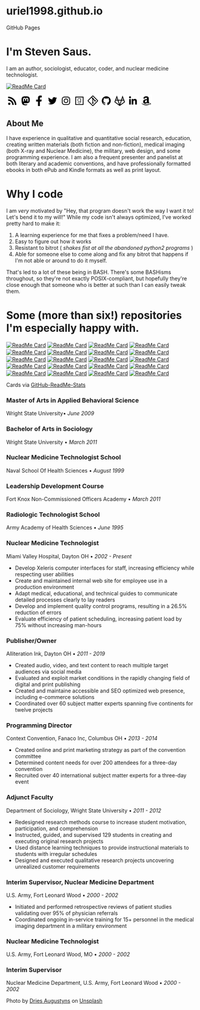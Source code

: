 # uriel1998.github.io
GitHub Pages

# I'm Steven Saus.

I am an <span>author</span>, <span>sociologist</span>, <span>educator</span>, <span>coder</span>, and <span>nuclear medicine technologist</span>. 

[![ReadMe Card](https://github-readme-stats.vercel.app/api/?username=uriel1998&include_all_commits=yes&repo=github-readme-stats)](https://github.com/anuraghazra/github-readme-stats)

<img width=32px height=32px src="https://raw.githubusercontent.com/uriel1998/uriel1998/main/icons/rss-solid.svg"><a href="http://feeds.feedburner.com/Ideatrash" target="_blank"></a>
<img width=32px height=32px src="https://raw.githubusercontent.com/uriel1998/uriel1998/main/icons/mastodon.svg"><a href="https://faithcollapsing.com/users/StevenSaus" target="_blank"></a>
<img width=32px height=32px src="https://raw.githubusercontent.com/uriel1998/uriel1998/main/icons/facebook-f.svg"><a href="http://www.facebook.com/pages/Steven-Saus/328725503674" target="_blank"></a>
<img width=32px height=32px src="https://raw.githubusercontent.com/uriel1998/uriel1998/main/icons/twitter.svg"><a href="http://www.twitter.com/uriel1998" target="_blank"></a>
<img width=32px height=32px src="https://raw.githubusercontent.com/uriel1998/uriel1998/main/icons/instagram.svg"><a href="https://www.instagram.com/uriel1998/" target="_blank"></a>
<img width=32px height=32px src="https://raw.githubusercontent.com/uriel1998/uriel1998/main/icons/goodreads.svg"><a href="http://www.goodreads.com/author/show/3145527.Steven_Saus" target="_blank"></a>
<img width=32px height=32px src="https://raw.githubusercontent.com/uriel1998/uriel1998/main/icons/git.svg"><a href="https://git.faithcollapsing.com" target="_blank"></a>
<img width=32px height=32px src="https://raw.githubusercontent.com/uriel1998/uriel1998/main/icons/github.svg"><a href="https://github.com/uriel1998" target="_blank"></a>
<img width=32px height=32px src="https://raw.githubusercontent.com/uriel1998/uriel1998/main/icons/gitlab.svg"><a href="https://gitlab.com/uriel1998" target="_blank"></a>
<img width=32px height=32px src="https://raw.githubusercontent.com/uriel1998/uriel1998/main/icons/linkedin-in.svg"><a href="http://www.linkedin.com/in/stevensaus" target="_blank"></a>
<img width=32px height=32px src="https://raw.githubusercontent.com/uriel1998/uriel1998/main/icons/amazon.svg"><a href="https://www.amazon.com/author/stevensaus" target="_blank"></a>

## About Me

I have experience in qualitative and quantitative social research,
education, creating written materials (both fiction and non-fiction),
medical imaging (both X-ray and Nuclear Medicine), the military, web
design, and some programming experience. I am also a frequent presenter
and panelist at both literary and academic conventions, and have
professionally formatted ebooks in both ePub and Kindle formats as well
as print layout.

# Why I code

I am *very* motivated by "Hey, that program doesn't work the way I want it to! 
Let's bend it to my will!"  While my code isn't always optimized, I've worked 
pretty hard to make it:

1. A learning experience for me that fixes a problem/need I have.
2. Easy to figure out how it works
3. Resistant to bitrot ( *shakes fist at all the abandoned python2 programs* )
4. Able for someone else to come along and fix any bitrot that happens if I'm 
not able or around to do it myself.

That's led to a lot of these being in BASH.  There's some BASHisms throughout, 
so they're not exactly POSIX-compliant, but hopefully they're close enough that 
someone who is better at such than I can easily tweak them.

# Some (more than six!) repositories I'm especially happy with.

<a target="_blank" href="https://github.com/uriel1998/tdab"><img align="center" alt="ReadMe Card" src="https://github-readme-stats.vercel.app/api/pin/?username=uriel1998&repo=tdab" /></a>
<a target="_blank" href="https://github.com/uriel1998/agaetr"><img align="center" alt="ReadMe Card" src="https://github-readme-stats.vercel.app/api/pin/?username=uriel1998&repo=agaetr" /></a>
<a target="_blank" href="https://github.com/uriel1998/automatic_wondershaper_wombat"><img align="center" alt="ReadMe Card" src="https://github-readme-stats.vercel.app/api/pin/?username=uriel1998&repo=automatic_wondershaper_wombat" /></a>
<a target="_blank" href="https://github.com/uriel1998/ddwrt-who-is-connected"><img align="center" alt="ReadMe Card" src="https://github-readme-stats.vercel.app/api/pin/?username=uriel1998&repo=ddwrt-who-is-connected" /></a>
<a target="_blank" href="https://github.com/uriel1998/khalo"><img align="center" alt="ReadMe Card" src="https://github-readme-stats.vercel.app/api/pin/?username=uriel1998&repo=khalo" /></a>
<a target="_blank" href="https://github.com/uriel1998/mpdq"><img align="center" alt="ReadMe Card" src="https://github-readme-stats.vercel.app/api/pin/?username=uriel1998&repo=mpdq" /></a>
<a target="_blank" href="https://github.com/uriel1998/muna"><img align="center" alt="ReadMe Card" src="https://github-readme-stats.vercel.app/api/pin/?username=uriel1998&repo=muna" /></a>
<a target="_blank" href="https://github.com/uriel1998/newsbeuter-dangerzone"><img align="center" alt="ReadMe Card" src="https://github-readme-stats.vercel.app/api/pin/?username=uriel1998&repo=newsbeuter-dangerzone" /></a>
<a target="_blank" href="https://github.com/uriel1998/orindi"><img align="center" alt="ReadMe Card" src="https://github-readme-stats.vercel.app/api/pin/?username=uriel1998&repo=orindi" /></a>
<a target="_blank" href="https://github.com/uriel1998/ppl_virdirsyncer_addysearch"><img align="center" alt="ReadMe Card" src="https://github-readme-stats.vercel.app/api/pin/?username=uriel1998&repo=ppl_virdirsyncer_addysearch" /></a>
<a target="_blank" href="https://github.com/uriel1998/quite-intriguing"><img align="center" alt="ReadMe Card" src="https://github-readme-stats.vercel.app/api/pin/?username=uriel1998&repo=quite-intriguing" /></a>
<a target="_blank" href="https://github.com/uriel1998/quotable"><img align="center" alt="ReadMe Card" src="https://github-readme-stats.vercel.app/api/pin/?username=uriel1998&repo=quotable" /></a>
<a target="_blank" href="https://github.com/uriel1998/showdocs-wombat"><img align="center" alt="ReadMe Card" src="https://github-readme-stats.vercel.app/api/pin/?username=uriel1998&repo=showdocs-wombat" /></a>
<a target="_blank" href="https://github.com/uriel1998/skipa"><img align="center" alt="ReadMe Card" src="https://github-readme-stats.vercel.app/api/pin/?username=uriel1998&repo=skipa" /></a>
<a target="_blank" href="https://github.com/uriel1998/surfraw_ob"><img align="center" alt="ReadMe Card" src="https://github-readme-stats.vercel.app/api/pin/?username=uriel1998&repo=surfraw_ob" /></a>
<a target="_blank" href="https://github.com/uriel1998/thuit"><img align="center" alt="ReadMe Card" src="https://github-readme-stats.vercel.app/api/pin/?username=uriel1998&repo=thuit" /></a>
<a target="_blank" href="https://github.com/uriel1998/ufw-iptables-archer"><img align="center" alt="ReadMe Card" src="https://github-readme-stats.vercel.app/api/pin/?username=uriel1998&repo=ufw-iptables-archer" /></a>
<a target="_blank" href="https://github.com/uriel1998/vindauga"><img align="center" alt="ReadMe Card" src="https://github-readme-stats.vercel.app/api/pin/?username=uriel1998&repo=vindauga" /></a>
<a target="_blank" href="https://github.com/uriel1998/weather.sh"><img align="center" alt="ReadMe Card" src="https://github-readme-stats.vercel.app/api/pin/?username=uriel1998&repo=weather.sh" /></a>
<a target="_blank" href="https://github.com/uriel1998/yolo-mpd"><img align="center" alt="ReadMe Card" src="https://github-readme-stats.vercel.app/api/pin/?username=uriel1998&repo=yolo-mpd" /></a>

Cards via [GitHub-ReadMe-Stats](https://github.com/anuraghazra/github-readme-stats)  

### Master of Arts in Applied Behavioral Science

Wright State University<span>•</span> *June 2009*

### Bachelor of Arts in Sociology

Wright State University <span>•</span> *March 2011*

### Nuclear Medicine Technologist School

Naval School Of Health Sciences <span>•</span> *August 1999*

### Leadership Development Course

Fort Knox Non-Commissioned Officers Academy <span>•</span> *March 2011*

### Radiologic Technologist School

Army Academy of Health Sciences <span>•</span> *June 1995*

### Nuclear Medicine Technologist

Miami Valley Hospital, Dayton OH <span>•</span> *2002 - Present*

  - Develop Xeleris computer interfaces for staff, increasing efficiency
    while respecting user abilities
  - Create and maintained internal web site for employee use in a
    production environment
  - Adapt medical, educational, and technical guides to communicate
    detailed processes clearly to lay readers
  - Develop and implement quality control programs, resulting in a 26.5%
    reduction of errors
  - Evaluate efficiency of patient scheduling, increasing patient load
    by 75% without increasing man-hours

### Publisher/Owner

Alliteration Ink, Dayton OH <span>•</span> *2011 - 2019*

  - Created audio, video, and text content to reach multiple target
    audiences via social media
  - Evaluated and exploit market conditions in the rapidly changing
    field of digital and print publishing
  - Created and maintaine accessible and SEO optimized web presence,
    including e-commerce solutions
  - Coordinated over 60 subject matter experts spanning five continents
    for twelve projects

### Programming Director

Context Convention, Fanaco Inc, Columbus OH <span>•</span> *2013 - 2014*

  - Created online and print marketing strategy as part of the
    convention committee
  - Determined content needs for over 200 attendees for a three-day
    convention
  - Recruited over 40 international subject matter experts for a
    three-day event

### Adjunct Faculty

Department of Sociology, Wright State University <span>•</span> *2011 -
2012*

  - Redesigned research methods course to increase student motivation,
    participation, and comprehension
  - Instructed, guided, and supervised 129 students in creating and
    executing original research projects
  - Used distance learning techniques to provide instructional materials
    to students with irregular schedules
  - Designed and executed qualitative research projects uncovering
    unrealized customer requirements

### Interim Supervisor, Nuclear Medicine Department

U.S. Army, Fort Leonard Wood <span>•</span> *2000 - 2002*

  - Initiated and performed retrospective reviews of patient studies
    validating over 95% of physician referrals
  - Coordinated ongoing in-service training for 15+ personnel in the
    medical imaging department in a military environment

### Nuclear Medicine Technologist

U.S. Army, Fort Leonard Wood, MO <span>•</span> *2000 - 2002*

### Interim Supervisor

Nuclear Medicine Department, U.S. Army, Fort Leonard Wood <span>•</span>
*2000 - 2002*


<span>Photo by <a href="https://unsplash.com/@drieaugu?utm_source=unsplash&amp;utm_medium=referral&amp;utm_content=creditCopyText">Dries Augustyns</a> on <a href="https://unsplash.com/s/photos/keyboard?utm_source=unsplash&amp;utm_medium=referral&amp;utm_content=creditCopyText">Unsplash</a></span>
